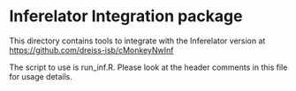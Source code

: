 # Inferelator Integration package

This directory contains tools to integrate with the Inferelator version at https://github.com/dreiss-isb/cMonkeyNwInf

The script to use is run_inf.R. Please look at the header comments in this file for usage
details.

